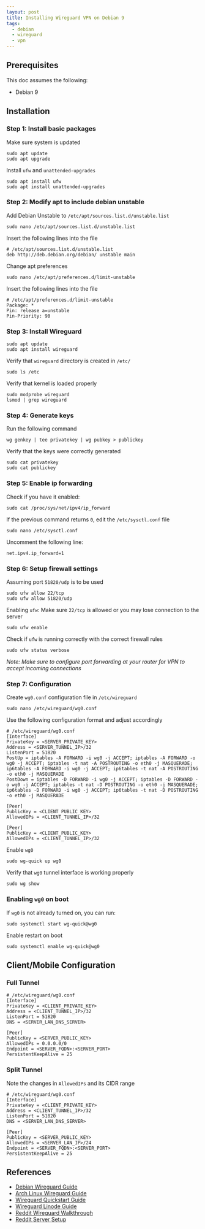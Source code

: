 ```yaml
---
layout: post
title: Installing Wireguard VPN on Debian 9
tags:
  - debian
  - wireguard
  - vpn
---
```


## Prerequisites

This doc assumes the following:

* Debian 9

## Installation

### Step 1: Install basic packages

Make sure system is updated

```shell
sudo apt update
sudo apt upgrade
```

Install `ufw` and `unattended-upgrades`

```shell
sudo apt install ufw
sudo apt install unattended-upgrades
```

### Step 2: Modify apt to include debian unstable

Add Debian Unstable to `/etc/apt/sources.list.d/unstable.list`

```shell
sudo nano /etc/apt/sources.list.d/unstable.list
```

Insert the following lines into the file

```shell
# /etc/apt/sources.list.d/unstable.list
deb http://deb.debian.org/debian/ unstable main
```

Change apt preferences

```shell
sudo nano /etc/apt/preferences.d/limit-unstable
```

Insert the following lines into the file

```shell
# /etc/apt/preferences.d/limit-unstable
Package: *
Pin: release a=unstable
Pin-Priority: 90
```

### Step 3: Install Wireguard

```shell
sudo apt update
sudo apt install wireguard
```

Verify that `wireguard` directory is created in `/etc/`

```shell
sudo ls /etc
```

Verify that kernel is loaded properly

```shell
sudo modprobe wireguard
lsmod | grep wireguard
```

### Step 4: Generate keys

Run the following command

```shell
wg genkey | tee privatekey | wg pubkey > publickey
```

Verify that the keys were correctly generated

```shell
sudo cat privatekey
sudo cat publickey
```

### Step 5: Enable ip forwarding

Check if you have it enabled:

```shell
sudo cat /proc/sys/net/ipv4/ip_forward
```

If the previous command returns `0`, edit the `/etc/sysctl.conf` file

```shell
sudo nano /etc/sysctl.conf
```

Uncomment the following line:

```shell
net.ipv4.ip_forward=1
```

### Step 6: Setup firewall settings

Assuming port `51820/udp` is to be used

```shell
sudo ufw allow 22/tcp
sudo ufw allow 51820/udp
```

Enabling `ufw`: Make sure `22/tcp` is allowed or you may lose connection to the server

```shell
sudo ufw enable
```

Check if `ufw` is running correctly with the correct firewall rules

```shell
sudo ufw status verbose
```

_Note: Make sure to configure port forwarding at your router for VPN to accept incoming connections_

### Step 7: Configuration

Create `wg0.conf` configuration file in `/etc/wireguard`

```shell
sudo nano /etc/wireguard/wg0.conf
```

Use the following configuration format and adjust accordingly

```shell
# /etc/wireguard/wg0.conf
[Interface]
PrivateKey = <SERVER_PRIVATE_KEY>
Address = <SERVER_TUNNEL_IP>/32
ListenPort = 51820
PostUp = iptables -A FORWARD -i wg0 -j ACCEPT; iptables -A FORWARD -o wg0 -j ACCEPT; iptables -t nat -A POSTROUTING -o eth0 -j MASQUERADE; ip6tables -A FORWARD -i wg0 -j ACCEPT; ip6tables -t nat -A POSTROUTING -o eth0 -j MASQUERADE
PostDown = iptables -D FORWARD -i wg0 -j ACCEPT; iptables -D FORWARD -o wg0 -j ACCEPT; iptables -t nat -D POSTROUTING -o eth0 -j MASQUERADE; ip6tables -D FORWARD -i wg0 -j ACCEPT; ip6tables -t nat -D POSTROUTING -o eth0 -j MASQUERADE

[Peer]
PublicKey = <CLIENT_PUBLIC_KEY>
AllowedIPs = <CLIENT_TUNNEL_IP>/32

[Peer]
PublicKey = <CLIENT_PUBLIC_KEY>
AllowedIPs = <CLIENT_TUNNEL_IP>/32
```

Enable `wg0`

```shell
sudo wg-quick up wg0
```

Verify that `wg0` tunnel interface is working properly

```shell
sudo wg show
```

### Enabling `wg0` on boot

If `wg0` is not already turned on, you can run:

```shell
sudo systemctl start wg-quick@wg0
```

Enable restart on boot

```shell
sudo systemctl enable wg-quick@wg0
```

## Client/Mobile Configuration

### Full Tunnel

```shell
# /etc/wireguard/wg0.conf
[Interface]
PrivateKey = <CLIENT_PRIVATE_KEY>
Address = <CLIENT_TUNNEL_IP>/32
ListenPort = 51820
DNS = <SERVER_LAN_DNS_SERVER>

[Peer]
PublicKey = <SERVER_PUBLIC_KEY>
AllowedIPs = 0.0.0.0/0
Endpoint = <SERVER_FQDN>:<SERVER_PORT>
PersistentKeepAlive = 25
```

### Split Tunnel

Note the changes in `AllowedIPs` and its CIDR range

```shell
# /etc/wireguard/wg0.conf
[Interface]
PrivateKey = <CLIENT_PRIVATE_KEY>
Address = <CLIENT_TUNNEL_IP>/32
ListenPort = 51820
DNS = <SERVER_LAN_DNS_SERVER>

[Peer]
PublicKey = <SERVER_PUBLIC_KEY>
AllowedIPs = <SERVER_LAN_IP>/24
Endpoint = <SERVER_FQDN>:<SERVER_PORT>
PersistentKeepAlive = 25
```

## References

* [Debian Wireguard Guide](https://wiki.debian.org/Wireguard)
* [Arch Linux Wireguard Guide](https://wiki.archlinux.org/index.php/WireGuard)
* [Wireguard Quickstart Guide](https://www.wireguard.com/quickstart/)
* [Wireguard Linode Guide](https://www.linode.com/docs/networking/vpn/set-up-wireguard-vpn-on-ubuntu/)
* [Reddit Wireguard Walkthrough](https://www.reddit.com/r/sysadmin/comments/9dime7/wireguard_vpn_walkthrough/)
* [Reddit Server Setup](https://www.reddit.com/r/WireGuard/comments/9hu6lv/wgquick_kills_internet/)
